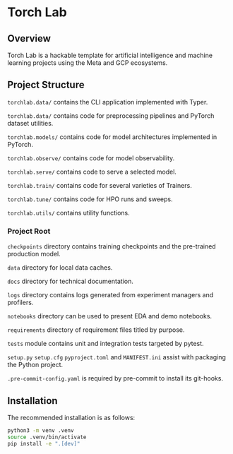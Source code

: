 # Torch Lab

## Overview

Torch Lab is a hackable template for artificial intelligence and machine learning projects using the 
Meta and GCP ecosystems.

## Project Structure

`torchlab.data/` contains the CLI application implemented with Typer.

`torchlab.data/` contains code for preprocessing pipelines and PyTorch dataset utilities.

`torchlab.models/` contains code for model architectures implemented in PyTorch.

`torchlab.observe/` contains code for model observability.

`torchlab.serve/` contains code to serve a selected model.

`torchlab.train/` contains code for several varieties of Trainers.

`torchlab.tune/` contains code for HPO runs and sweeps.

`torchlab.utils/` contains utility functions.

### Project Root

`checkpoints` directory contains training checkpoints and the pre-trained production model.

`data` directory for local data caches.

`docs` directory for technical documentation.

`logs` directory contains logs generated from experiment managers and profilers.

`notebooks` directory can be used to present EDA and demo notebooks.

`requirements` directory of requirement files titled by purpose.

`tests` module contains unit and integration tests targeted by pytest.

`setup.py` `setup.cfg` `pyproject.toml` and `MANIFEST.ini` assist with packaging the Python project.

`.pre-commit-config.yaml` is required by pre-commit to install its git-hooks.

## Installation

The recommended installation is as follows:

```sh
python3 -m venv .venv
source .venv/bin/activate
pip install -e ".[dev]"
```
